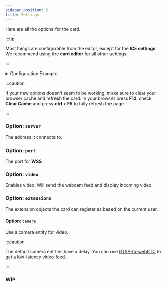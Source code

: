 ```yaml
---
sidebar_position: 2
title: Settings
---
```


Here are all the options for the card.

:::tip

Most things are configurable from the editor, except for the **ICE settings**.
We recommend using the **card editor** for all other settings.

:::

<details>
<summary>Configuration Example</summary>

```yaml title="Card options"
type: custom:sipjs-card
server: 192.168.0.10
port: '8089'
prefix: ''
video: false
ringtone: /local/asterisk/ringtone.mp3
button_size: '62'
custom:
  - name: Doorbell
    number: '007'
    icon: mdi:doorbell
    camera: 'camera.doorbell'
  - name: Jordy deskphone
    number: '008'
    icon: mdi:deskphone
    camera: ''
dtmfs:
  - name: Door
    signal: '1'
    icon: mdi:door
extensions:
  - person: person.person1
    name: Test person
    extension: '101'
    secret: 1234
    icon: mdi:person
    entity: binary_sensor.myphone
    camera: ''
  - person: person.jordy
    name: Jordy PC
    extension: '100'
    secret: 1234
    icon: mdi:monitor
  - person: person.tablet
    name: Tablet
    extension: '102'
    secret: 1234
    icon: mdi:tablet
state_color: false 
ringbacktone: /local/asterisk/backtone.mp3
auto_answer: false
buttons:
  - name: 'Garage Door'
    icon: mdi:garage
    entity: switch.garagedoor
custom_title: ''
hide_me: true
backup_name: Tablet
backup_extension: '200'
backup_secret: 1234
iceTimeout: 3 # Default is 5 seconds
iceConfig: # Remove if you don't want to use ICE
  iceCandidatePoolSize: 0
  iceTransportPolicy: all
  iceServers:
    - urls:
        - stun:stun.l.google.com:19302
        - stun:stun1.l.google.com:19302
  rtcpMuxPolicy: require
```

</details>

:::caution

If your new options doesn't seem to be working, make sure to clear your browser cache and refresh the card. In your browser press **F12**, check **Clear Cache** and press **ctrl + F5** to fully refresh the page.

:::

### Option: `server`
The address it connects to.

### Option: `port`
The port for **WSS**.

### Option: `video`
Enables video. Will send the webcam feed and display incoming video.

### Option: `extensions`
The extension objects the card can register as based on the current user.

#### Option: `camera`
Use a camera entity for video.

:::caution

The default camera entities have a delay. You can use [RTSP-to-webRTC](https://www.home-assistant.io/integrations/rtsp_to_webrtc/) to get a low-latency video feed.

:::

### WIP
